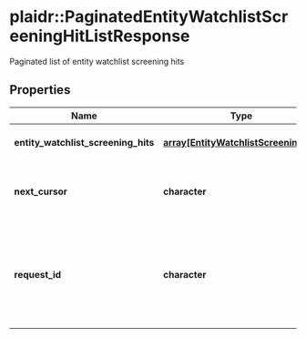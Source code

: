 # plaidr::PaginatedEntityWatchlistScreeningHitListResponse

Paginated list of entity watchlist screening hits

## Properties
Name | Type | Description | Notes
------------ | ------------- | ------------- | -------------
**entity_watchlist_screening_hits** | [**array[EntityWatchlistScreeningHit]**](EntityWatchlistScreeningHit.md) | List of entity watchlist screening hits | 
**next_cursor** | **character** | An identifier that determines which page of results you receive. | 
**request_id** | **character** | A unique identifier for the request, which can be used for troubleshooting. This identifier, like all Plaid identifiers, is case sensitive. | 


